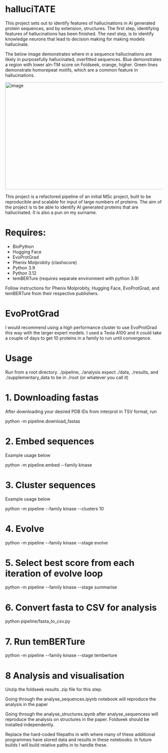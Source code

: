 
# halluciTATE
This project sets out to identify features of hallucinations in AI generated protein sequences, and by extension, structures.
The first step, identifying features of hallucinations has been finished. The next step, is to identify knowledge neurons that lead to decision making for making models hallucinate.

The below image demonstrates where in a sequence hallucinations are likely in purposefully hallucinated, overfitted sequences. Blue demonstrates a region with lower aln-TM score on Foldseek, orange, higher. Green lines demonstrate homorepeat motifs, which are a common feature in hallucinations.

<img width="582" height="343" alt="image" src="https://github.com/user-attachments/assets/f777a655-2a4c-4614-ad67-5c2c3e94aa33" />


This project is a refactored pipeline of an initial MSc project, built to be reproducible and scalable for input of large numbers of proteins. The aim of the project is to be able to identify AI generated proteins that are hallucinated. It is also a pun on my surname.


# Requires:

- BioPython
- Hugging Face
- EvoProtGrad
- Phenix Molprobity (clashscore)
- Python 3.9
- Python 3.12
- temBERTure (requires separate environment with python 3.9)
  
Follow instructions for Phenix Molprobity, Hugging Face, EvoProtGrad, and temBERTure from their respective publishers.


# EvoProtGrad

I would recommend using a high performance cluster to use EvoProtGrad this way with the larger expert models. I used a Tesla A100 and it could take a couple of days to get 10 proteins in a family to run until convergence.


# Usage 

Run from a root directory. ./pipeline, ./analysis expect ./data, ./results, and ./supplementary_data to be in ./root (or whatever you call it) 

# 1. Downloading fastas
After downloading your desired PDB IDs from interprot in TSV format, run

python -m pipeline.download_fastas

# 2. Embed sequences
Example usage below

python -m pipeline.embed --family kinase

# 3. Cluster sequences
Example usage below

python -m pipeline --family kinase --clusters 10

# 4. Evolve

python -m pipeline --family kinase --stage evolve

# 5. Select best score from each iteration of evolve loop

python -m pipeline --family kinase --stage summarise

# 6. Convert fasta to CSV for analysis
python pipeline/fasta_to_csv.py

# 7. Run temBERTure

python -m pipeline --family kinase --stage temberture


# 8 Analysis and visualisation

Unzip the foldseek results .zip file for this step.

Going through the analyse_sequences.ipynb notebook will reproduce the analysis in the paper

Going through the analyse_structures.ipynb after analyse_sequencess will reproduce the analysis on structures in the paper. Foldseek should be installed independently.

Replace the hard-coded filepaths in with where many of these additional programmes have stored data and results in these notebooks. In future builds I will build relative paths in to handle these.





